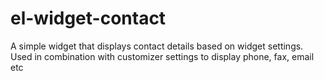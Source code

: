 # el-widget-contact
A simple widget that displays contact details based on widget settings. Used in combination with customizer settings to display phone, fax, email etc
